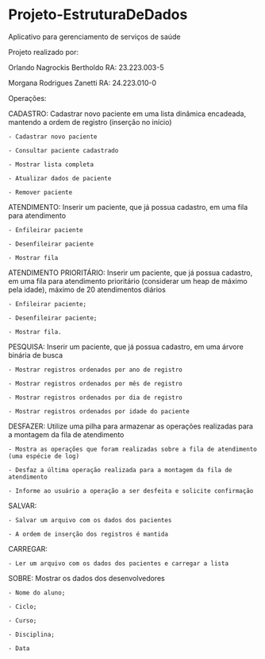 # Projeto-EstruturaDeDados
Aplicativo para gerenciamento de serviços de saúde

Projeto realizado por:

Orlando Nagrockis Bertholdo RA: 23.223.003-5

Morgana Rodrigues Zanetti RA: 24.223.010-0

Operações:

  CADASTRO: Cadastrar novo paciente em uma lista dinâmica encadeada, mantendo a ordem de registro (inserção no início)
  
    - Cadastrar novo paciente
    
    - Consultar paciente cadastrado
    
    - Mostrar lista completa
    
    - Atualizar dados de paciente
    
    - Remover paciente

   ATENDIMENTO: Inserir um paciente, que já possua cadastro, em uma fila para atendimento
  
    - Enfileirar paciente
    
    - Desenfileirar paciente
    
    - Mostrar fila

  ATENDIMENTO PRIORITÁRIO: Inserir um paciente, que já possua cadastro, em uma fila para atendimento prioritário (considerar um heap de máximo pela idade), máximo de 20 atendimentos diários
  
    - Enfileirar paciente;
    
    - Desenfileirar paciente;
    
    - Mostrar fila.
    
  PESQUISA: Inserir um paciente, que já possua cadastro, em uma árvore binária de busca
  
    - Mostrar registros ordenados por ano de registro
    
    - Mostrar registros ordenados por mês de registro
    
    - Mostrar registros ordenados por dia de registro
    
    - Mostrar registros ordenados por idade do paciente

  DESFAZER: Utilize uma pilha para armazenar as operações realizadas para a montagem da fila de atendimento
  
    - Mostra as operações que foram realizadas sobre a fila de atendimento (uma espécie de log)
    
    - Desfaz a última operação realizada para a montagem da fila de atendimento
    
    - Informe ao usuário a operação a ser desfeita e solicite confirmação

    
  SALVAR:
    
    - Salvar um arquivo com os dados dos pacientes
    
    - A ordem de inserção dos registros é mantida

  CARREGAR:

    - Ler um arquivo com os dados dos pacientes e carregar a lista
    
  SOBRE: Mostrar os dados dos desenvolvedores
  
    - Nome do aluno;
    
    - Ciclo;
    
    - Curso;
    
    - Disciplina;
    
    - Data

